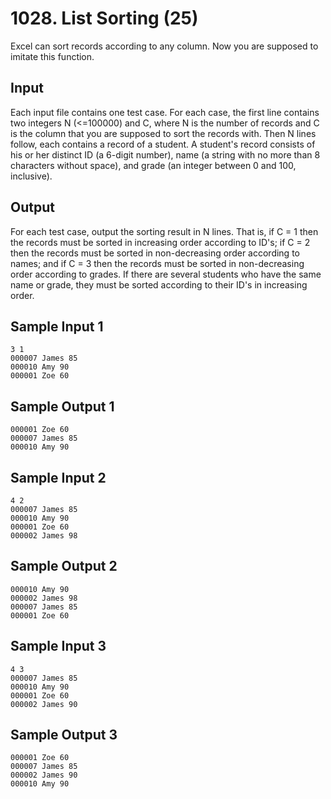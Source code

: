 # 1028. List Sorting (25)

Excel can sort records according to any column. Now you are supposed to imitate this function.

## Input

Each input file contains one test case. For each case, the first line contains two integers N (<=100000) and C, where N is the number of records and C is the column that you are supposed to sort the records with. Then N lines follow, each contains a record of a student. A student's record consists of his or her distinct ID (a 6-digit number), name (a string with no more than 8 characters without space), and grade (an integer between 0 and 100, inclusive).

## Output

For each test case, output the sorting result in N lines. That is, if C = 1 then the records must be sorted in increasing order according to ID's; if C = 2 then the records must be sorted in non-decreasing order according to names; and if C = 3 then the records must be sorted in non-decreasing order according to grades. If there are several students who have the same name or grade, they must be sorted according to their ID's in increasing order.

## Sample Input 1

```
3 1
000007 James 85
000010 Amy 90
000001 Zoe 60
```


## Sample Output 1

```
000001 Zoe 60
000007 James 85
000010 Amy 90
```

## Sample Input 2

```
4 2
000007 James 85
000010 Amy 90
000001 Zoe 60
000002 James 98
```


## Sample Output 2

```
000010 Amy 90
000002 James 98
000007 James 85
000001 Zoe 60
```

## Sample Input 3

```
4 3
000007 James 85
000010 Amy 90
000001 Zoe 60
000002 James 90
```

## Sample Output 3

```
000001 Zoe 60
000007 James 85
000002 James 90
000010 Amy 90
```
